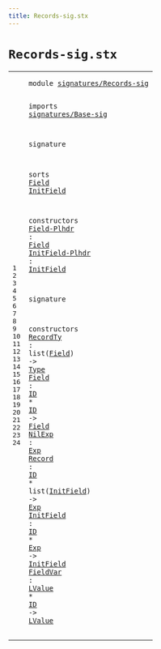 ```yaml
---
title: Records-sig.stx
---
```


# `Records-sig.stx`



[pdmosses/metaborg-tiger/org.metaborg.lang.tiger.statix/src-gen/statix/signatures/Records-sig.stx]: https://github.com/pdmosses/metaborg-tiger/blob/master/org.metaborg.lang.tiger.statix/src-gen/statix/signatures/Records-sig.stx "The source file on GitHub"

<div class="stx"><table class="highlighttable"><tbody><tr><td class="linenos"><div class="linenodiv"><pre><span></span>1
2
3
4
5
6
7
8
9
10
11
12
13
14
15
16
17
18
19
20
21
22
23
24
</pre></div></td>
<td class="code"><pre><code><span class="keyword">module</span> <a href="../Tiger-sig.stx#signatures/Records-sig_271_293" id="signatures/Records-sig_7_29" title="Referenced at ../Tiger-sig.stx line 13">signatures/Records-sig</a>

<span class="keyword">imports</span>
  <a href="../Base-sig.stx#signatures/Base-sig_7_26" id="signatures/Base-sig_41_60" title="Defined at ../Base-sig.stx line 1">signatures/Base-sig</a>

<span class="keyword">signature</span>

  <span class="keyword">sorts</span>
    <a href="#Field_139_144" id="Field_85_90" title="Referenced at line 13, 19, 20; ../../../../trans/static-semantics.stx line 433">Field</a>
    <a href="#InitField_167_176" id="InitField_95_104" title="Referenced at line 14, 22, 23; ../../../../trans/static-semantics.stx line 455, 461">InitField</a>

  <span class="keyword">constructors</span>
    <a href="../../../../trans/static-semantics.stx#Field-Plhdr_12871_12882" id="Field-Plhdr_125_136" title="Referenced at ../../../../trans/static-semantics.stx line 533">Field-Plhdr</a> : <a href="#Field_85_90" id="Field_139_144" title="Defined at line 9">Field</a>
    <a href="../../../../trans/static-semantics.stx#InitField-Plhdr_12607_12622" id="InitField-Plhdr_149_164" title="Referenced at ../../../../trans/static-semantics.stx line 519">InitField-Plhdr</a> : <a href="#InitField_95_104" id="InitField_167_176" title="Defined at line 10">InitField</a>

<span class="keyword">signature</span>

  <span class="keyword">constructors</span>
    <a href="../../../../trans/static-semantics.stx#RecordTy_10102_10110" id="RecordTy_208_216" title="Referenced at ../../../../trans/static-semantics.stx line 429">RecordTy</a> : <span class="keyword">list</span>(<a href="#Field_85_90" id="Field_224_229" title="Defined at line 9">Field</a>) -&gt; <a href="../Base-sig.stx#Type_87_91" id="Type_234_238" title="Defined at ../Base-sig.stx line 11">Type</a>
    <a href="../../../../trans/static-semantics.stx#Field_10287_10292" id="Field_243_248" title="Referenced at ../../../../trans/static-semantics.stx line 436">Field</a> : <a href="../Base-sig.stx#ID_104_106" id="ID_251_253" title="Defined at ../Base-sig.stx line 13">ID</a> * <a href="../Base-sig.stx#ID_104_106" id="ID_256_258" title="Defined at ../Base-sig.stx line 13">ID</a> -&gt; <a href="#Field_85_90" id="Field_262_267" title="Defined at line 9">Field</a>
    <a href="../../../../trans/static-semantics.stx#NilExp_10411_10417" id="NilExp_272_278" title="Referenced at ../../../../trans/static-semantics.stx line 442">NilExp</a> : <a href="../Base-sig.stx#Exp_68_71" id="Exp_281_284" title="Defined at ../Base-sig.stx line 9">Exp</a>
    <a href="../../../../trans/static-semantics.stx#Record_10474_10480" id="Record_289_295" title="Referenced at ../../../../trans/static-semantics.stx line 446">Record</a> : <a href="../Base-sig.stx#ID_104_106" id="ID_298_300" title="Defined at ../Base-sig.stx line 13">ID</a> * <span class="keyword">list</span>(<a href="#InitField_95_104" id="InitField_308_317" title="Defined at line 10">InitField</a>) -&gt; <a href="../Base-sig.stx#Exp_68_71" id="Exp_322_325" title="Defined at ../Base-sig.stx line 9">Exp</a>
    <a href="../../../../trans/static-semantics.stx#InitField_11004_11013" id="InitField_330_339" title="Referenced at ../../../../trans/static-semantics.stx line 464">InitField</a> : <a href="../Base-sig.stx#ID_104_106" id="ID_342_344" title="Defined at ../Base-sig.stx line 13">ID</a> * <a href="../Base-sig.stx#Exp_68_71" id="Exp_347_350" title="Defined at ../Base-sig.stx line 9">Exp</a> -&gt; <a href="#InitField_95_104" id="InitField_354_363" title="Defined at line 10">InitField</a>
    <a href="../../../../trans/static-semantics.stx#FieldVar_11471_11479" id="FieldVar_368_376" title="Referenced at ../../../../trans/static-semantics.stx line 480">FieldVar</a> : <a href="../Base-sig.stx#LValue_76_82" id="LValue_379_385" title="Defined at ../Base-sig.stx line 10">LValue</a> * <a href="../Base-sig.stx#ID_104_106" id="ID_388_390" title="Defined at ../Base-sig.stx line 13">ID</a> -&gt; <a href="../Base-sig.stx#LValue_76_82" id="LValue_394_400" title="Defined at ../Base-sig.stx line 10">LValue</a>
</code></pre></td></tr></tbody></table></div>